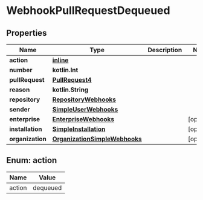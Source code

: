 
# WebhookPullRequestDequeued

## Properties
Name | Type | Description | Notes
------------ | ------------- | ------------- | -------------
**action** | [**inline**](#Action) |  | 
**number** | **kotlin.Int** |  | 
**pullRequest** | [**PullRequest4**](PullRequest4.md) |  | 
**reason** | **kotlin.String** |  | 
**repository** | [**RepositoryWebhooks**](RepositoryWebhooks.md) |  | 
**sender** | [**SimpleUserWebhooks**](SimpleUserWebhooks.md) |  | 
**enterprise** | [**EnterpriseWebhooks**](EnterpriseWebhooks.md) |  |  [optional]
**installation** | [**SimpleInstallation**](SimpleInstallation.md) |  |  [optional]
**organization** | [**OrganizationSimpleWebhooks**](OrganizationSimpleWebhooks.md) |  |  [optional]


<a id="Action"></a>
## Enum: action
Name | Value
---- | -----
action | dequeued



